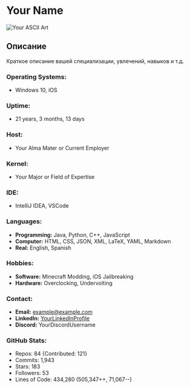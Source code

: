 # Your Name

![Your ASCII Art](URL_к_вашему_ASCII_art)

## Описание

Краткое описание вашей специализации, увлечений, навыков и т.д.

### Operating Systems:
- Windows 10, iOS

### Uptime:
- 21 years, 3 months, 13 days

### Host:
- Your Alma Mater or Current Employer

### Kernel:
- Your Major or Field of Expertise

### IDE:
- IntelliJ IDEA, VSCode

### Languages:
- **Programming:** Java, Python, C++, JavaScript
- **Computer:** HTML, CSS, JSON, XML, LaTeX, YAML, Markdown
- **Real:** English, Spanish

### Hobbies:
- **Software:** Minecraft Modding, iOS Jailbreaking
- **Hardware:** Overclocking, Undervolting

### Contact:
- **Email:** example@example.com
- **LinkedIn:** [YourLinkedInProfile](https://linkedin.com/in/yourprofile)
- **Discord:** YourDiscordUsername

### GitHub Stats:
- Repos: 84 {Contributed: 121}
- Commits: 1,943
- Stars: 183
- Followers: 53
- Lines of Code: 434,280 (505,347++, 71,067--)
